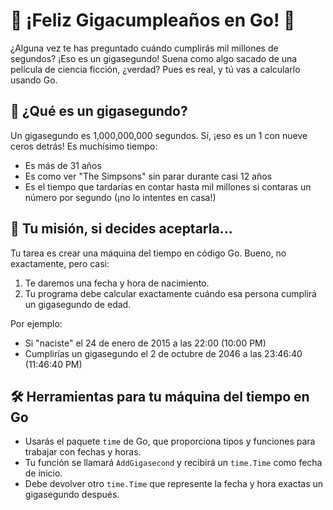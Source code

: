 # 🎂 ¡Feliz Gigacumpleaños en Go! 🎉

¿Alguna vez te has preguntado cuándo cumplirás mil millones de segundos? ¡Eso es un gigasegundo!
Suena como algo sacado de una película de ciencia ficción, ¿verdad? Pues es real, y tú vas a
calcularlo usando Go.

## 🤔 ¿Qué es un gigasegundo?

Un gigasegundo es 1,000,000,000 segundos. Sí, ¡eso es un 1 con nueve ceros detrás! Es muchísimo
tiempo:

- Es más de 31 años
- Es como ver "The Simpsons" sin parar durante casi 12 años
- Es el tiempo que tardarías en contar hasta mil millones si contaras un número por segundo (¡no lo
  intentes en casa!)

## 🚀 Tu misión, si decides aceptarla...

Tu tarea es crear una máquina del tiempo en código Go. Bueno, no exactamente, pero casi:

1. Te daremos una fecha y hora de nacimiento.
2. Tu programa debe calcular exactamente cuándo esa persona cumplirá un gigasegundo de edad.

Por ejemplo:

- Si "naciste" el 24 de enero de 2015 a las 22:00 (10:00 PM)
- Cumplirías un gigasegundo el 2 de octubre de 2046 a las 23:46:40 (11:46:40 PM)

## 🛠 Herramientas para tu máquina del tiempo en Go

- Usarás el paquete `time` de Go, que proporciona tipos y funciones para trabajar con fechas y
  horas.
- Tu función se llamará `AddGigasecond` y recibirá un `time.Time` como fecha de inicio.
- Debe devolver otro `time.Time` que represente la fecha y hora exactas un gigasegundo después.

